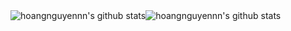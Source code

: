 <div style="display: flex; align-items; center">
  <img
    src="https://github-readme-stats.vercel.app/api?username=hoangnguyennn&theme=material-palenight"
    alt="hoangnguyennn's github stats"
  />
  <img
    src="https://github-readme-stats.vercel.app/api/top-langs/?username=hoangnguyennn&theme=material-palenight&layout=compact"
    alt="hoangnguyennn's github stats"
  />
</div>
